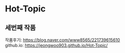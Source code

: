 # Hot-Topic
## 세번째 작품
작품후기: https://blog.naver.com/www8565/221739615610<br />
github.io: https://jeongwoo903.github.io/Hot-Topic/
